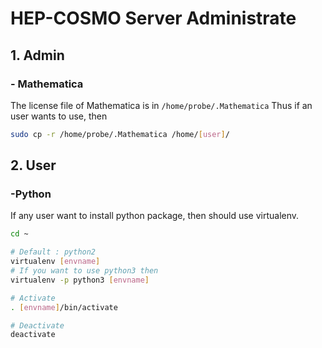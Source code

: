 # HEP-COSMO Server Administrate

## 1. Admin
### - Mathematica

The license file of Mathematica is in `/home/probe/.Mathematica`
Thus if an user wants to use, then
```bash
sudo cp -r /home/probe/.Mathematica /home/[user]/
```

## 2. User
### -Python
If any user want to install python package, then should use virtualenv.

```bash
cd ~

# Default : python2
virtualenv [envname]
# If you want to use python3 then
virtualenv -p python3 [envname]

# Activate
. [envname]/bin/activate

# Deactivate
deactivate
```

